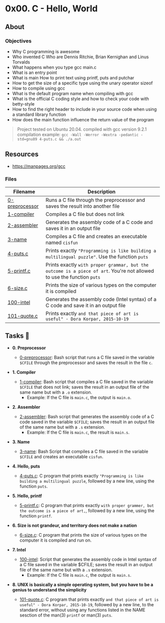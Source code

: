 # 0x00. C - Hello, World

## About

### Objectives

- Why C programming is awesome
- Who invented C Who are Dennis Ritchie, Brian Kernighan and Linus Torvalds
- What happens when you type gcc main.c
- What is an entry point
- What is main How to print text using printf, puts and putchar
- How to get the size of a specific type using the unary operator sizeof
- How to compile using gcc
- What is the default program name when compiling with gcc
- What is the official C coding style and how to check your code with betty-style
- How to find the right header to include in your source code when using a standard library function
- How does the main function influence the return value of the program

> Project tested on Ubuntu 20.04. compiled with gcc version 9.2.1
> compilation example: `gcc -Wall -Werror -Wextra -pedantic -std=gnu89 4-puts.c && ./a.out`

## Resources

- https://manpages.org/gcc

### Files


| Filename | Description |
| -------- | ----------- |
| [0-preprocessor](./0-preprocessing) | Runs a C file through the preprocessor and saves the result into another file |
| [1-compiler](./1-compiler) | Compiles a C file but does not link |
| [2-assembler](./2-assembler) | Generates the assembly code of a C code and saves it in an output file |
| [3-name](./3-name) | Compiles a C file and creates an executable named `cisfun` |
| [4-puts.c](./4-puts.c) | Prints exactly `"Programming is like building a multilingual puzzle"`. Use the function `puts` |
| [5-printf.c](./5-printf.c) | Prints exactly `with proper grammar, but the outcome is a piece of art`. You're not allowed to use the function `puts` |
| [6-size.c](./6-size.c) | Prints the size of various types on the computer it is compiled |
| [100-intel](./100-intel) | Generates the assembly code (Intel syntax) of a C code and save it in an output file |
| [101-quote.c](./100-quote.c) | Prints exactly `and that piece of art is useful" - Dora Korpar, 2015-10-19` |

## Tasks :page_with_curl:

* **0. Preprocessor**
  * [0-preprocessor](./0-preprocessor): Bash script that runs a C file saved in the
  variable `$CFILE` through the preprocessor and saves the result in the file `c`.

* **1. Compiler**
  * [1-compiler](./1-compiler): Bash script that compiles a C file saved in the
  variable `$CFILE` that does not link; saves the result in an output file of the
  same name but with a `.o` extension.
    * Example: If the C file is `main.c`, the output is `main.o`.

* **2. Assembler**
  * [2-assembler](./2-assembler): Bash script that generates the assembly code of a
  C code saved in the variable `$CFILE`; saves the result in an output file of the
  same name but with a `.s` extension.
    * Example: If the C file is `main.c`, the result is `main.s`.

* **3. Name**
  * [3-name](./3-name): Bash Script that compiles a C file saved in the variable
  `$CFILE` and creates an executable `cisfun`.

* **4. Hello, puts**
  * [4-puts.c](./4-puts.c): C program that prints exactly `"Programming is like building
  a multilingual puzzle`, followed by a new line, using the function `puts`.

* **5. Hello, printf**
  * [5-printf.c](./5-printf.c): C program that prints exactly `with proper grammer, but
  the outcome is a piece of art,`, followed by a new line, using the function `printf`.

* **6. Size is not grandeur, and territory does not make a nation**
  * [6-size.c](./6-size.c): C program that prints the size of various types on the computer
  it is compiled and run on.

* **7. Intel**
  * [100-intel](./100-intel): Script that generates the assembly code in Intel syntax of a
  C file saved in the variable $CFILE; saves the result in an output file of the same name
  but with a `.s` extension.
    * Example: If the C file is `main.c`, the output is `main.s`.

* **8. UNIX is basically a simple operating system, but you have to be a genius to understand the simplicity**
  * [101-quote.c](./101-quote.c): C program that prints exactly `and that piece of art is
  useful" - Dora Korpar, 2015-10-19`, followed by a new line, to the standard error,
  without using any functions listed in the NAME sesction of the man(3) `printf` or man(3)
  `puts`.
